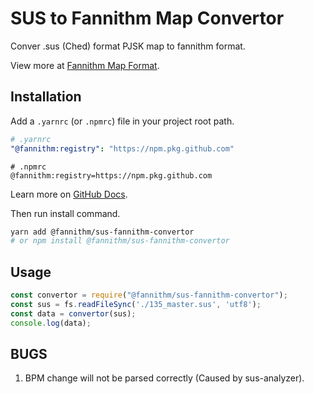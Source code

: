 # SUS to Fannithm Map Convertor

Conver .sus (Ched) format PJSK map to fannithm format.

View more at [Fannithm Map Format](https://www.notion.so/File-Format-525cf5eb690d49c2a88ebcb7bd3faf46).

## Installation

Add a `.yarnrc` (or `.npmrc`) file in your project root path.

```yml
# .yarnrc
"@fannithm:registry": "https://npm.pkg.github.com"
```

```properties
# .npmrc
@fannithm:registry=https://npm.pkg.github.com
```

Learn more on [GitHub Docs](https://docs.github.com/en/packages/working-with-a-github-packages-registry/working-with-the-npm-registry#installing-a-package).

Then run install command.

```bash
yarn add @fannithm/sus-fannithm-convertor
# or npm install @fannithm/sus-fannithm-convertor
```

## Usage

```js
const convertor = require("@fannithm/sus-fannithm-convertor");
const sus = fs.readFileSync('./135_master.sus', 'utf8');
const data = convertor(sus);
console.log(data);
```

## BUGS

1. BPM change will not be parsed correctly (Caused by sus-analyzer).

